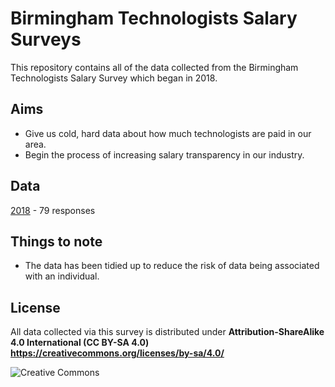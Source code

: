 # Birmingham Technologists Salary Surveys

This repository contains all of the data collected from the Birmingham Technologists Salary Survey which began in 2018.

## Aims

* Give us cold, hard data about how much technologists are paid in our area.
* Begin the process of increasing salary transparency in our industry.

## Data

[2018](2018/data.csv) - 79 responses

## Things to note

* The data has been tidied up to reduce the risk of data being associated with an individual.

## License

All data collected via this survey is distributed under **Attribution-ShareAlike 4.0 International (CC BY-SA 4.0) https://creativecommons.org/licenses/by-sa/4.0/**

![Creative Commons](https://i.creativecommons.org/l/by-sa/4.0/88x31.png)
